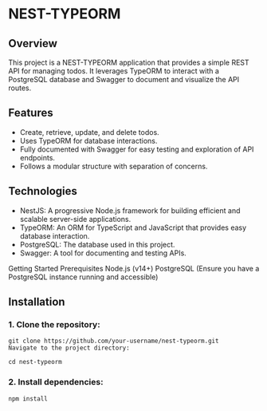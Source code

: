 # NEST-TYPEORM

## Overview
This project is a NEST-TYPEORM application that provides a simple REST API for managing todos. It leverages TypeORM to interact with a PostgreSQL database and Swagger to document and visualize the API routes.

## Features
- Create, retrieve, update, and delete todos.
- Uses TypeORM for database interactions.
- Fully documented with Swagger for easy testing and exploration of API endpoints.
- Follows a modular structure with separation of concerns.

## Technologies
- NestJS: A progressive Node.js framework for building efficient and scalable server-side applications.
- TypeORM: An ORM for TypeScript and JavaScript that provides easy database interaction.
- PostgreSQL: The database used in this project.
- Swagger: A tool for documenting and testing APIs.

Getting Started
Prerequisites
Node.js (v14+)
PostgreSQL (Ensure you have a PostgreSQL instance running and accessible)

## Installation
### 1.  Clone the repository:

```
git clone https://github.com/your-username/nest-typeorm.git
Navigate to the project directory:
```

```
cd nest-typeorm
```

### 2.  Install dependencies:
``` 
npm install 
```